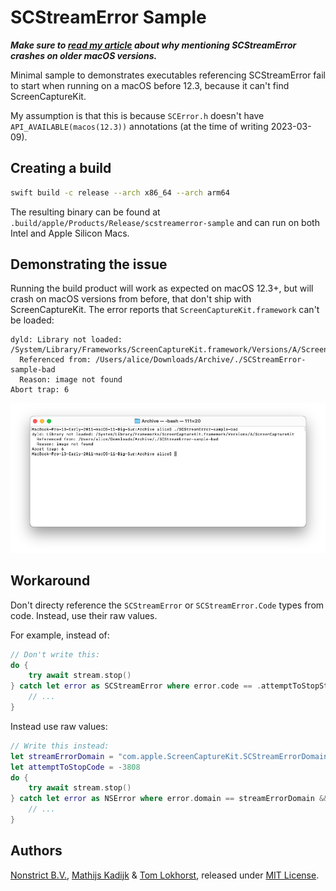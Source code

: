 # SCStreamError Sample
***Make sure to [read my article](https://nonstrict.eu/blog/2023/mentioning-scstreamerror-crashes-on-older-macos-versions) about why mentioning SCStreamError crashes on older macOS versions.***

Minimal sample to demonstrates executables referencing SCStreamError fail to start when running on a macOS before 12.3, because it can't find ScreenCaptureKit.

My assumption is that this is because `SCError.h` doesn't have `API_AVAILABLE(macos(12.3))` annotations (at the time of writing 2023-03-09).

## Creating a build

```sh
swift build -c release --arch x86_64 --arch arm64
```

The resulting binary can be found at `.build/apple/Products/Release/scstreamerror-sample` and can run on both Intel and Apple Silicon Macs. 

## Demonstrating the issue

Running the build product will work as expected on macOS 12.3+, but will crash on macOS versions from before, that don't ship with ScreenCaptureKit. The error reports that `ScreenCaptureKit.framework` can't be loaded:

```
dyld: Library not loaded: /System/Library/Frameworks/ScreenCaptureKit.framework/Versions/A/ScreenCaptureKit
  Referenced from: /Users/alice/Downloads/Archive/./SCStreamError-sample-bad
  Reason: image not found
Abort trap: 6
```

![Screenshot showing the "Library not loaded" error](Media/big-sur-screenshot.png)

## Workaround

Don't directy reference the `SCStreamError` or `SCStreamError.Code` types from code. Instead, use their raw values.

For example, instead of:

```swift
// Don't write this:
do {
    try await stream.stop()
} catch let error as SCStreamError where error.code == .attemptToStopStreamState {
    // ...
}
```

Instead use raw values:
```swift
// Write this instead:
let streamErrorDomain = "com.apple.ScreenCaptureKit.SCStreamErrorDomain"
let attemptToStopCode = -3808
do {
    try await stream.stop()
} catch let error as NSError where error.domain == streamErrorDomain && error.code == attemptToStopCode {
    // ...
}
```

## Authors

[Nonstrict B.V.](https://nonstrict.eu), [Mathijs Kadijk](https://github.com/mac-cain13) & [Tom Lokhorst](https://github.com/tomlokhorst), released under [MIT License](LICENSE.md).
